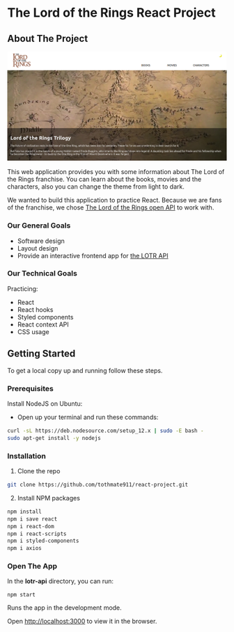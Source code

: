 # The Lord of the Rings React Project

## About The Project

![Front Page](lotr-api/public/home_page.jpg?raw=true "Front Page")

This web application provides you with some information about The Lord of the Rings franchise. You can learn about the books, movies and the characters, also you can change the theme from light to dark.

We wanted to build this application to practice React. Because we are fans of the franchise, we chose [The Lord of the Rings open API](https://the-one-api.herokuapp.com/documentation) to work with.

### Our General Goals

- Software design
- Layout design
- Provide an interactive frontend app for [the LOTR API](https://the-one-api.herokuapp.com/documentation)

### Our Technical Goals

Practicing:

- React
- React hooks
- Styled components
- React context API
- CSS usage

## Getting Started

To get a local copy up and running follow these steps.

### Prerequisites

Install NodeJS on Ubuntu:

- Open up your terminal and run these commands:

```sh
curl -sL https://deb.nodesource.com/setup_12.x | sudo -E bash -
sudo apt-get install -y nodejs
```

### Installation

1. Clone the repo

```sh
git clone https://github.com/tothmate911/react-project.git
```

2. Install NPM packages

```sh
npm install
npm i save react
npm i react-dom
npm i react-scripts
npm i styled-components
npm i axios
```

### Open The App

In the **lotr-api** directory, you can run:

```
npm start
```

Runs the app in the development mode.

Open [http://localhost:3000](http://localhost:3000) to view it in the browser.

